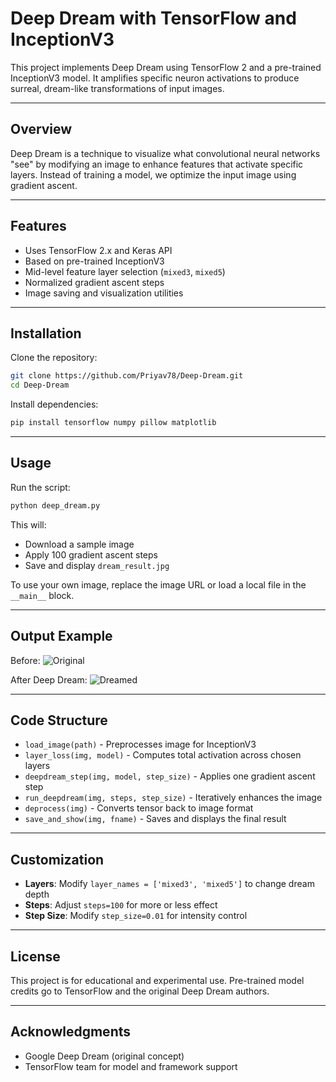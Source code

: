 # Deep Dream with TensorFlow and InceptionV3

This project implements Deep Dream using TensorFlow 2 and a pre-trained InceptionV3 model. It amplifies specific neuron activations to produce surreal, dream-like transformations of input images.

---

## Overview

Deep Dream is a technique to visualize what convolutional neural networks "see" by modifying an image to enhance features that activate specific layers. Instead of training a model, we optimize the input image using gradient ascent.

---

## Features

- Uses TensorFlow 2.x and Keras API
- Based on pre-trained InceptionV3
- Mid-level feature layer selection (`mixed3`, `mixed5`)
- Normalized gradient ascent steps
- Image saving and visualization utilities

---

## Installation

Clone the repository:

```bash
git clone https://github.com/Priyav78/Deep-Dream.git
cd Deep-Dream
```

Install dependencies:

```bash
pip install tensorflow numpy pillow matplotlib
```

---

## Usage

Run the script:

```bash
python deep_dream.py
```

This will:
- Download a sample image
- Apply 100 gradient ascent steps
- Save and display `dream_result.jpg`

To use your own image, replace the image URL or load a local file in the `__main__` block.

---

## Output Example

Before:
![Original]([images/original.jpg](https://storage.googleapis.com/download.tensorflow.org/example_images/YellowLabradorLooking_new.jpg))

After Deep Dream:
![Dreamed](images/dream_result.jpg)

---

## Code Structure

- `load_image(path)` - Preprocesses image for InceptionV3
- `layer_loss(img, model)` - Computes total activation across chosen layers
- `deepdream_step(img, model, step_size)` - Applies one gradient ascent step
- `run_deepdream(img, steps, step_size)` - Iteratively enhances the image
- `deprocess(img)` - Converts tensor back to image format
- `save_and_show(img, fname)` - Saves and displays the final result

---

## Customization

- **Layers**: Modify `layer_names = ['mixed3', 'mixed5']` to change dream depth
- **Steps**: Adjust `steps=100` for more or less effect
- **Step Size**: Modify `step_size=0.01` for intensity control

---

## License

This project is for educational and experimental use. Pre-trained model credits go to TensorFlow and the original Deep Dream authors.

---

## Acknowledgments

- Google Deep Dream (original concept)
- TensorFlow team for model and framework support
